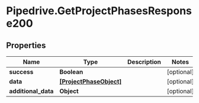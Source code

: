 # Pipedrive.GetProjectPhasesResponse200

## Properties

Name | Type | Description | Notes
------------ | ------------- | ------------- | -------------
**success** | **Boolean** |  | [optional] 
**data** | [**[ProjectPhaseObject]**](ProjectPhaseObject.md) |  | [optional] 
**additional_data** | **Object** |  | [optional] 


